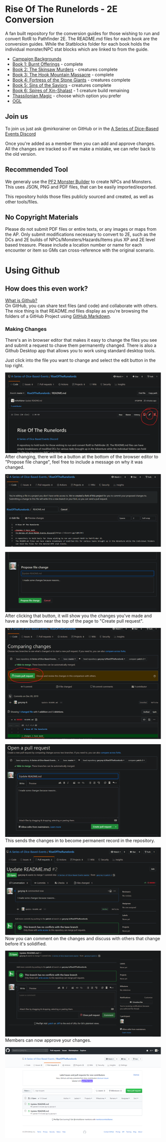 # Rise Of The Runelords - 2E Conversion

A fan built repository for the conversion guides for those wishing to run and convert RotR to Pathfinder 2E.
The README.md files for each book are the conversion guides. While the Statblocks folder for each book holds the individual monster/NPC stat blocks which are linked to from the guide.  

* [Campaign Backgrounds](./RotRCampaignBackgrounds.md)  
* [Book 1: Burnt Offerings](./Book%201/README.md) - complete
* [Book 2: The Skinsaw Murders](./Book%202/README.md) - creatures complete 
* [Book 3: The Hook Mountain Massacre](./Book%203/README.md) - complete
* [Book 4: Fortress of the Stone Giants](./Book%204/README.md) - creatures complete 
* [Book 5: Sins of the Saviors](./Book%205/README.md) - creatures complete 
* [Book 6: Spires of Xin-Shalast](./Book%206/README.md) - 1 creature build remaining 
* [Thassilonian Magic](./ThassilonianMagic/README.md) - choose which option you prefer
* [OGL](./OGL.md)

## Join us

To join us just ask @mirkorainer on GitHub or in the [A Series of Dice-Based Events Discord](https://discord.gg/UQ8UD3H)  

Once you're added as a member then you can add and approve changes. All the changes are tracked so if we make a mistake, we can refer back to the old version.  

## Recommended Tool

We generaly use the [PF2 Monster Builder](http://monster.pf2.tools/) to create NPCs and Monsters. This uses JSON, PNG and PDF files, that can be easily imported/exported. 

This repository holds those files publicly sourced and created, as well as other tools/files.  

## No Copyright Materials

Please do not submit PDF files or entire texts, or any images or maps from the AP. Only submit modifications necessary to convert to 2E, such as the DCs and 2E builds of NPCs/Monsters/Hazards/Items plus XP and 2E level based treasure. Please include a location number or name for each encounter or item so GMs can cross-reference with the original scenario.

# Using Github

## How does this even work? 

[What is Github?](https://youtu.be/U1C0F-Au9h4)  
On GitHub, you can share text files (and code) and collaborate with others. The nice thing is that README.md files display as you're browsing the folders of a GitHub Project using [GitHub Markdown](https://guides.github.com/features/mastering-markdown/).  

### Making Changes

There's an in browser editor that makes it easy to change the files you see and submit a request to chave them permanently changed. There is also a Github Desktop app that allows you to work using standard desktop tools.

Just click into the file you want to change and select the edit button in the top right.  

![editor icon on GitHub](./Tutorial/ClickEditOnReadmePage.png)
After changing, there will be a button at the bottom of the browser editor to "Propose file change", feel free to include a message on why it was changed.

![typing changes](./Tutorial/TypingChanges.png)

![submit changes](./Tutorial/ProposeFileChange.png)
After clicking that button, it will show you the changes you've made and have a new button near the top of the page to "Create pull request". 

![create a pull request](./Tutorial/CreatePR.png)

![open pull request](./Tutorial/OpenPR.png)
This sends the changes in to become permanent record in the repository.

![submitted pull request](./Tutorial/PR-submitted.png)
Now you can comment on the changes and discuss with others that change before it's solidified.

![comments section](./Tutorial/CommentsOnPR.png)
Members can now approve your changes. 

![where PRs go](./Tutorial/WherePRsGo.png)
